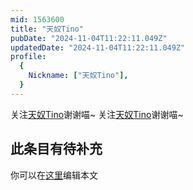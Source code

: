 ```yaml
---
mid: 1563600
title: "天奴Tino"
pubDate: "2024-11-04T11:22:11.049Z"
updatedDate: "2024-11-04T11:22:11.049Z"
profile:
  {
    Nickname: ["天奴Tino"],
  }
---
```


关注[天奴Tino](https://space.bilibili.com/1563600)谢谢喵~ 关注[天奴Tino](https://space.bilibili.com/1563600)谢谢喵~

## 此条目有待补充
你可以在[这里](https://github.com/Yuhanawa/VTuber.ICU-Content/edit/master/v/天奴Tino/index.md)编辑本文
